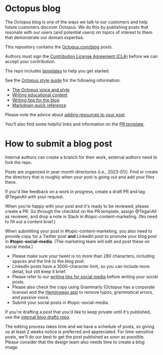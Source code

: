 # Octopus blog

The Octopus blog is one of the ways we talk to our customers and help future customers discover Octopus. We do this by publishing posts that resonate with our users (and potential users) on topics of interest to them that demonstrate our domain expertise.

This repository contains the [Octopus.com/blog](https://octopus.com/blog/) posts.

Authors must sign the [Contribution License Agreement (CLA)](https://cla-assistant.io/OctopusDeploy/docs) before we can accept your contribution.

The repo includes [templates](https://github.com/OctopusDeploy/blog/tree/master/templates) to help you get started.

See the [Octopus style guide](https://www.octopus.design/932c0f1a9/p/26f741-writing) for the following information:

- [The Octopus voice and style](https://www.octopus.design/932c0f1a9/p/13df3a-voice-and-style)
- [Writing educational content](https://www.octopus.design/932c0f1a9/p/137b06-educational-content---how-we-write-about-what-we-do) 
- [Writing tips for the blog](https://www.octopus.design/932c0f1a9/p/901d2a-blog-content)
- [Markdown quick reference](https://www.octopus.design/932c0f1a9/p/074e30-markdown-reference)

Please note the advice about [adding resources to your post](https://www.octopus.design/932c0f1a9/p/901d2a-blog-content-basics/t/01404d).

You'll also find some helpful links and information on the [PR template](https://github.com/OctopusDeploy/blog/blob/master/.github/pull_request_template.md#before-you-submit-your-post).


# How to submit a blog post 

Internal authors can create a branch for their work, external authors need to fork the repo.

Posts are organized in year-month directories (i.e., 2023-01/). Find or create the directory that is roughly when your post is going out and add your files there. 

If you'd like feedback on a work in progress, create a draft PR and tag @TeganAli with your request.

When you're happy with your post and it's ready to be reviewed, please create a PR. Go through the checklist on the PR template, assign @TeganAli as reviewer, and drop a note in Slack in #topic-content-marketing. (No need to fill out a content brief.)

When submitting your post in #topic-content-marketing, you also need to provide copy for a Twitter post **and** LinkedIn post to promote your blog post in **#topic-social-media**. (The marketing team will edit and post these on social media.) 

- Please make sure your tweet is no more than 280 characters, including spaces and the link to the blog post. 
- LinkedIn posts have a 3000-character limit, so you can include more detail, but still keep it brief. 
- Please refer to our [writing tips for social media](https://octopushq.atlassian.net/wiki/spaces/MAR/pages/2608464184/Writing+tips+for+social+media) before writing your social posts. 
- Please also check the copy using Grammarly (Octopus has a corporate license) and the [Hemingway app](https://hemingwayapp.com/) to remove typos, grammatical errors, and passive voice.
- Submit your social posts in #topic-social-media.

If you're drafting a post that you'd like to keep private until it's published, use the [internal blog drafts repo](https://github.com/OctopusDeploy/internal-blog-drafts).

The editing process takes time and we have a schedule of posts, so giving us at least 2 weeks notice is preferred and appreciated. For time-sensitive posts, we'll do our best to get the post published as soon as possible. Please consider that the design team also needs time to create a blog image.
